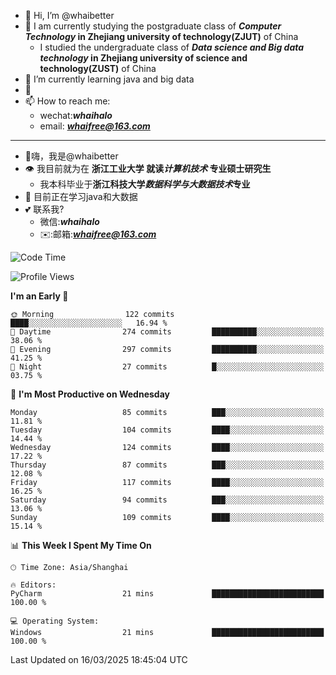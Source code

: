 - 👋 Hi, I’m @whaibetter
- 👀 I am currently studying the postgraduate class of ***Computer Technology* in Zhejiang university of technology(ZJUT)** of China
  -  I studied the undergraduate class of ***Data science and Big data technology* in Zhejiang university of science and technology(ZUST)** of China
- 🌱 I’m currently learning java and big data
- 💞️ 
- 📫 How to reach me: 
  - wechat:***whaihalo***
  - email: ***whaifree@163.com***
 ------------------------
- 👋嗨，我是@whaibetter
- 👁 我目前就为在 **浙江工业大学 就读*计算机技术* 专业硕士研究生**
  - 我本科毕业于**浙江科技大学*数据科学与大数据技术*专业**
- 🌴 目前正在学习java和大数据
- 💕 联系我?
  - 微信:***whaihalo***
  - ✉️:邮箱:***whaifree@163.com***

<!--START_SECTION:waka-->
![Code Time](http://img.shields.io/badge/Code%20Time-667%20hrs%2045%20mins-blue)

![Profile Views](http://img.shields.io/badge/Profile%20Views-0-blue)

**I'm an Early 🐤** 

```text
🌞 Morning                122 commits         ████░░░░░░░░░░░░░░░░░░░░░   16.94 % 
🌆 Daytime                274 commits         ██████████░░░░░░░░░░░░░░░   38.06 % 
🌃 Evening                297 commits         ██████████░░░░░░░░░░░░░░░   41.25 % 
🌙 Night                  27 commits          █░░░░░░░░░░░░░░░░░░░░░░░░   03.75 % 
```
📅 **I'm Most Productive on Wednesday** 

```text
Monday                   85 commits          ███░░░░░░░░░░░░░░░░░░░░░░   11.81 % 
Tuesday                  104 commits         ████░░░░░░░░░░░░░░░░░░░░░   14.44 % 
Wednesday                124 commits         ████░░░░░░░░░░░░░░░░░░░░░   17.22 % 
Thursday                 87 commits          ███░░░░░░░░░░░░░░░░░░░░░░   12.08 % 
Friday                   117 commits         ████░░░░░░░░░░░░░░░░░░░░░   16.25 % 
Saturday                 94 commits          ███░░░░░░░░░░░░░░░░░░░░░░   13.06 % 
Sunday                   109 commits         ████░░░░░░░░░░░░░░░░░░░░░   15.14 % 
```


📊 **This Week I Spent My Time On** 

```text
🕑︎ Time Zone: Asia/Shanghai

🔥 Editors: 
PyCharm                  21 mins             █████████████████████████   100.00 % 

💻 Operating System: 
Windows                  21 mins             █████████████████████████   100.00 % 
```


 Last Updated on 16/03/2025 18:45:04 UTC
<!--END_SECTION:waka-->
